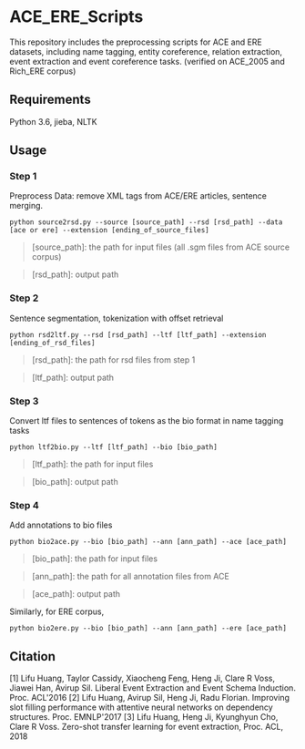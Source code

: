 # ACE_ERE_Scripts

This repository includes the preprocessing scripts for ACE and ERE datasets, including name tagging, entity coreference, relation extraction, event extraction and event coreference tasks. (verified on ACE_2005 and Rich_ERE corpus)

## Requirements

Python 3.6, jieba, NLTK

## Usage

### Step 1
Preprocess Data: remove XML tags from ACE/ERE articles, sentence merging.

```
python source2rsd.py --source [source_path] --rsd [rsd_path] --data [ace or ere] --extension [ending_of_source_files]
```

 > [source_path]: the path for input files (all .sgm files from ACE source corpus)
 
 > [rsd_path]: output path
 
### Step 2
Sentence segmentation, tokenization with offset retrieval

```
python rsd2ltf.py --rsd [rsd_path] --ltf [ltf_path] --extension [ending_of_rsd_files]
```

 > [rsd_path]: the path for rsd files from step 1
 
 > [ltf_path]: output path
 
### Step 3
Convert ltf files to sentences of tokens as the bio format in name tagging tasks

```
python ltf2bio.py --ltf [ltf_path] --bio [bio_path]
```

 > [ltf_path]: the path for input files
 
 > [bio_path]: output path
 
 ### Step 4
Add annotations to bio files

```
python bio2ace.py --bio [bio_path] --ann [ann_path] --ace [ace_path]
```

 > [bio_path]: the path for input files
 
 > [ann_path]: the path for all annotation files from ACE
 
 > [ace_path]: output path
 
Similarly, for ERE corpus,

```
python bio2ere.py --bio [bio_path] --ann [ann_path] --ere [ace_path]
``` 

## Citation
[1] Lifu Huang, Taylor Cassidy, Xiaocheng Feng, Heng Ji, Clare R Voss, Jiawei Han, Avirup Sil. Liberal Event Extraction and Event Schema Induction. Proc. ACL'2016
[2] Lifu Huang, Avirup Sil, Heng Ji, Radu Florian. Improving slot filling performance with attentive neural networks on dependency structures. Proc. EMNLP'2017
[3] Lifu Huang, Heng Ji, Kyunghyun Cho, Clare R Voss. Zero-shot transfer learning for event extraction, Proc. ACL, 2018
